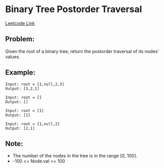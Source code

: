 # Binary Tree Postorder Traversal

[Leetcode Link](https://leetcode.com/problems/binary-tree-postorder-traversal/)

## Problem:

Given the root of a binary tree, return the postorder traversal of its nodes' values.

## Example:

```
Input: root = [1,null,2,3]
Output: [3,2,1]
```

```
Input: root = []
Output: []
```

```
Input: root = [1]
Output: [1]
```

```
Input: root = [1,null,2]
Output: [2,1]
```

## Note:

- The number of the nodes in the tree is in the range [0, 100].
- -100 <= Node.val <= 100
